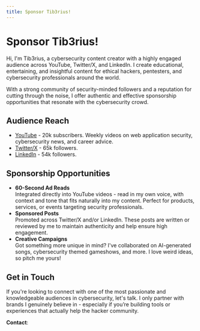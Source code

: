 ```yaml
---
title: Sponsor Tib3rius!
---
```

# Sponsor Tib3rius!

Hi, I'm Tib3rius, a cybersecurity content creator with a highly engaged audience across YouTube, Twitter/X, and LinkedIn. I create educational, entertaining, and insightful content for ethical hackers, pentesters, and cybersecurity professionals around the world.

With a strong community of security-minded followers and a reputation for cutting through the noise, I offer authentic and effective sponsorship opportunities that resonate with the cybersecurity crowd.

## Audience Reach

* [YouTube](https://www.youtube.com/@Tib3rius) - 20k subscribers. Weekly videos on web application security, cybersecurity news, and career advice.
* [Twitter/X](https://x.com/0xTib3rius) - 65k followers.
* [LinkedIn](https://www.linkedin.com/in/tib3rius/) - 54k followers.

## Sponsorship Opportunities

* **60-Second Ad Reads**<br/>Integrated directly into YouTube videos - read in my own voice, with context and tone that fits naturally into my content. Perfect for products, services, or events targeting security professionals.
* **Sponsored Posts**<br/>Promoted across Twitter/X and/or LinkedIn. These posts are written or reviewed by me to maintain authenticity and help ensure high engagement.
* **Creative Campaigns**<br/>Got something more unique in mind? I've collaborated on AI-generated songs, cybersecurity themed gameshows, and more. I love weird ideas, so pitch me yours!

## Get in Touch

If you're looking to connect with one of the most passionate and knowledgeable audiences in cybersecurity, let's talk. I only partner with brands I genuinely believe in - especially if you’re building tools or experiences that actually help the hacker community.

**Contact**: <a href="#" id="email-link"></a>
<script>
const user = "sponsors";
const domain = "tib3rius";
const tld = "com";

const full = `${user}@${domain}.${tld}`;
const link = document.getElementById("email-link");
link.textContent = full;
link.href = `mailto:${full}`;
</script>